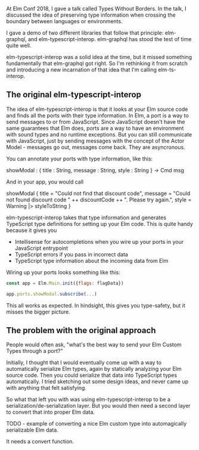 At Elm Conf 2018, I gave a talk called Types Without Borders. In the talk, I discussed the idea of preserving type information when crossing the boundary between languages or environments.

I gave a demo of two different libraries that follow that principle: elm-graphql, and elm-typescript-interop. elm-graphql has stood the test of time quite well.

elm-typescript-interop was a solid idea at the time, but it missed something fundamentally that elm-graphql got right. So I'm rethinking it from scratch and introducing a new incarnation of that idea that I'm calling elm-ts-interop.

## The original elm-typescript-interop

The idea of elm-typescript-interop is that it looks at your Elm source code and finds all the ports with their type information. In Elm, a port is a way to send messages to or from JavaScript. Since JavaScript doesn't have the same guarantees that Elm does, ports are a way to have an environment with sound types and no runtime exceptions. But you can still communicate with JavaScript, just by sending messages with the concept of the Actor Model - messages go out, messages come back. They are asyncronous.

You can annotate your ports with type information, like this:

showModal : { title : String, message : String, style : String } -> Cmd msg

And in your app, you would call

showModal { title = "Could not find that discount code", message = "Could not found discount code " ++ discountCode ++ ". Please try again.", style = Warning |> styleToString }

elm-typescript-interop takes that type information and generates TypeScript type definitions for setting up your Elm code. This is quite handy because it gives you

- Intellisense for autocompletions when you wire up your ports in your JavaScript entrypoint
- TypeScript errors if you pass in incorrect data
- TypeScript type information about the incoming data from Elm

Wiring up your ports looks something like this:

```js
const app = Elm.Main.init({flags: flagData})

app.ports.showModal.subscribe(...)

```

This all works as expected. In hindsight, this gives you type-safety, but it misses the bigger picture.

## The problem with the original approach

People would often ask, "what's the best way to send your Elm Custom Types through a port?"

Initially, I thought that I would eventually come up with a way to automatically serialize Elm types, again by statically analyzing your Elm source code. Then you could serialize that data into TypeScript types automatically. I tried sketching out some design ideas, and never came up with anything that felt satisfying.

So what that left you with was using elm-typescript-interop to be a serialization/de-serialization layer. But you would then need a second layer to convert that into proper Elm data.

TODO - example of converting a nice Elm custom type into automagically serializable Elm data.

It needs a convert function.
